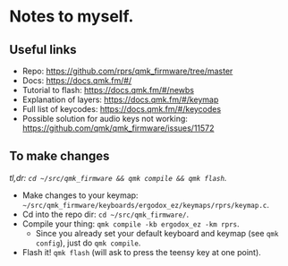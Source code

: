 # Notes to myself.

## Useful links

* Repo: https://github.com/rprs/qmk_firmware/tree/master
* Docs: https://docs.qmk.fm/#/
* Tutorial to flash: https://docs.qmk.fm/#/newbs
* Explanation of layers: https://docs.qmk.fm/#/keymap
* Full list of keycodes: https://docs.qmk.fm/#/keycodes
* Possible solution for audio keys not working: https://github.com/qmk/qmk_firmware/issues/11572

## To make changes

_tl,dr: `cd ~/src/qmk_firmware && qmk compile && qmk flash`._

* Make changes to your keymap: `~/src/qmk_firmware/keyboards/ergodox_ez/keymaps/rprs/keymap.c`.
* Cd into the repo dir: `cd ~/src/qmk_firmware/`.
* Compile your thing: `qmk compile -kb ergodox_ez -km rprs`.
  * Since you already set your default keyboard and keymap (see `qmk config`), just do `qmk compile`.
* Flash it! `qmk flash` (will ask to press the teensy key at one point).

